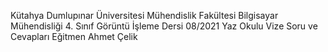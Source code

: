 Kütahya Dumlupınar Üniversitesi
Mühendislik Fakültesi
Bilgisayar Mühendisliği
4. Sınıf Görüntü İşleme Dersi
08/2021 Yaz Okulu Vize Soru ve Cevapları
Eğitmen Ahmet Çelik
